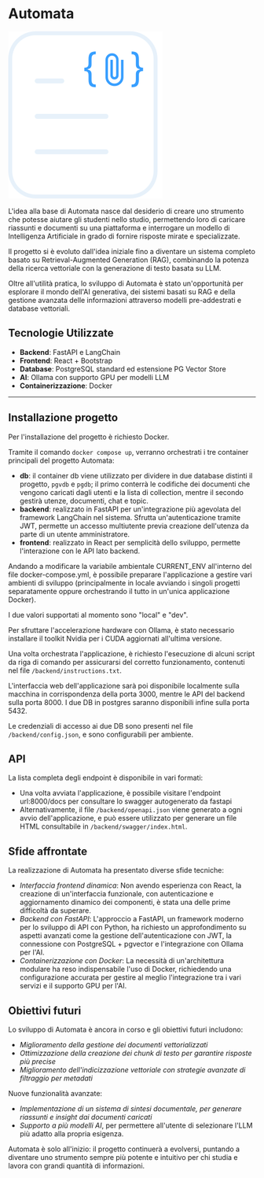 ﻿# Automata

<img src="./frontend/public/logo.svg">

L'idea alla base di Automata nasce dal desiderio di creare uno strumento che potesse aiutare gli studenti nello studio, permettendo loro di caricare riassunti e documenti su una piattaforma e interrogare un modello di Intelligenza Artificiale in grado di fornire risposte mirate e specializzate. 

Il progetto si è evoluto dall'idea iniziale fino a diventare un sistema completo basato su Retrieval-Augmented Generation (RAG), combinando la potenza della ricerca vettoriale con la generazione di testo basata su LLM.

Oltre all'utilità pratica, lo sviluppo di Automata è stato un'opportunità per esplorare il mondo dell'AI generativa, dei sistemi basati su RAG e della gestione avanzata delle informazioni attraverso modelli pre-addestrati e database vettoriali.

## Tecnologie Utilizzate ##
- **Backend**: FastAPI e LangChain
- **Frontend**: React + Bootstrap
- **Database**: PostgreSQL standard ed estensione PG Vector Store
- **AI**: Ollama con supporto GPU per modelli LLM
- **Containerizzazione**: Docker 

---

## Installazione progetto ##

Per l'installazione del progetto è richiesto Docker.

Tramite il comando ``` docker compose up ```, verranno orchestrati i tre container principali del progetto Automata:

- **db**: il container db viene utilizzato per dividere in due database distinti il progetto, ``` pgvdb ``` e ``` pgdb ```; il primo conterrà le codifiche dei documenti che vengono caricati dagli utenti e la lista di collection, mentre il secondo gestirà utenze, documenti, chat e topic.
- **backend**: realizzato in FastAPI per un'integrazione più agevolata del framework LangChain nel sistema. Sfrutta un'autenticazione tramite JWT, permette un accesso multiutente previa creazione dell'utenza da parte di un utente amministratore.
- **frontend**: realizzato in React per semplicità dello sviluppo, permette l'interazione con le API lato backend.

Andando a modificare la variabile ambientale CURRENT_ENV all'interno del file docker-compose.yml, è possibile preparare l'applicazione a gestire vari ambienti di sviluppo (principalmente in locale avviando i singoli progetti separatamente oppure orchestrando il tutto in un'unica applicazione Docker).

I due valori supportati al momento sono "local" e "dev".

Per sfruttare l'accelerazione hardware con Ollama, è stato necessario installare il toolkit Nvidia per i CUDA aggiornati all'ultima versione. 

Una volta orchestrata l'applicazione, è richiesto l'esecuzione di alcuni script da riga di comando per assicurarsi del corretto funzionamento, contenuti nel file ```/backend/instructions.txt```.

L'interfaccia web dell'applicazione sarà poi disponibile localmente sulla macchina in corrispondenza della porta 3000, mentre le API del backend sulla porta 8000.
I due DB in postgres saranno disponibili infine sulla porta 5432.

Le credenziali di accesso ai due DB sono presenti nel file ```/backend/config.json```, e sono configurabili per ambiente.

## API ##

La lista completa degli endpoint è disponibile in vari formati:

- Una volta avviata l'applicazione, è possibile visitare l'endpoint url:8000/docs per consultare lo swagger autogenerato da fastapi
- Alternativamente, il file ```/backend/openapi.json``` viene generato a ogni avvio dell'applicazione, e può essere utilizzato per generare un file HTML consultabile in ```/backend/swagger/index.html```.

## Sfide affrontate ##

La realizzazione di Automata ha presentato diverse sfide tecniche:

- *Interfaccia frontend dinamica*: Non avendo esperienza con React, la creazione di un'interfaccia funzionale, con autenticazione e aggiornamento dinamico dei componenti, è stata una delle prime difficoltà da superare.
- *Backend con FastAPI*: L'approccio a FastAPI, un framework moderno per lo sviluppo di API con Python, ha richiesto un approfondimento su aspetti avanzati come la gestione dell'autenticazione con JWT, la connessione con PostgreSQL + pgvector e l'integrazione con Ollama per l'AI.
- *Containerizzazione con Docker*: La necessità di un'architettura modulare ha reso indispensabile l'uso di Docker, richiedendo una configurazione accurata per gestire al meglio l'integrazione tra i vari servizi e il supporto GPU per l'AI.

## Obiettivi futuri ##

Lo sviluppo di Automata è ancora in corso e gli obiettivi futuri includono:

- *Miglioramento della gestione dei documenti vettorializzati*
- *Ottimizzazione della creazione dei chunk di testo per garantire risposte più precise*
- *Miglioramento dell'indicizzazione vettoriale con strategie avanzate di filtraggio per metadati*

Nuove funzionalità avanzate:
- *Implementazione di un sistema di sintesi documentale, per generare riassunti e insight dai documenti caricati*
- *Supporto a più modelli AI*, per permettere all'utente di selezionare l'LLM più adatto alla propria esigenza.

Automata è solo all'inizio: il progetto continuerà a evolversi, puntando a diventare uno strumento sempre più potente e intuitivo per chi studia e lavora con grandi quantità di informazioni.
